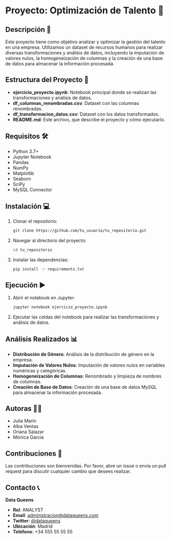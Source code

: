# Proyecto: Optimización de Talento 🚀

## Descripción 📄

Este proyecto tiene como objetivo analizar y optimizar la gestión del talento en una empresa. Utilizamos un dataset de recursos humanos para realizar diversas transformaciones y análisis de datos, incluyendo la imputación de valores nulos, la homogeneización de columnas y la creación de una base de datos para almacenar la información procesada.

## Estructura del Proyecto 📁

- **ejercicio_proyecto.ipynb**: Notebook principal donde se realizan las transformaciones y análisis de datos.
- **df_columnas_renombradas.csv**: Dataset con las columnas renombradas.
- **df_transformacion_datos.csv**: Dataset con los datos transformados.
- **README.md**: Este archivo, que describe el proyecto y cómo ejecutarlo.

## Requisitos 🛠️

- Python 3.7+
- Jupyter Notebook
- Pandas
- NumPy
- Matplotlib
- Seaborn
- SciPy
- MySQL Connector

## Instalación 💻

1. Clonar el repositorio:
    ```bash
    git clone https://github.com/tu_usuario/tu_repositorio.git
    ```
2. Navegar al directorio del proyecto:
    ```bash
    cd tu_repositorio
    ```
3. Instalar las dependencias:
    ```bash
    pip install -r requirements.txt
    ```

## Ejecución ▶️

1. Abrir el notebook en Jupyter:
    ```bash
    jupyter notebook ejercicio_proyecto.ipynb
    ```
2. Ejecutar las celdas del notebook para realizar las transformaciones y análisis de datos.

## Análisis Realizados 📊

- **Distribución de Género**: Análisis de la distribución de género en la empresa.
- **Imputación de Valores Nulos**: Imputación de valores nulos en variables numéricas y categóricas.
- **Homogeneización de Columnas**: Renombrado y limpieza de nombres de columnas.
- **Creación de Base de Datos**: Creación de una base de datos MySQL para almacenar la información procesada.

## Autoras 👩‍💻

- Julia Marín
- Alba Ventas
- Oriana Salazar
- Mónica García

## Contribuciones 🤝

Las contribuciones son bienvenidas. Por favor, abre un issue o envía un pull request para discutir cualquier cambio que desees realizar.

## Contacto 📞

**Data Queens**

- **Rol**: ANALYST
- **Email**: administracion@dataqueens.com
- **Twitter**: [@dataqueens](https://twitter.com/dataqueens)
- **Ubicación**: Madrid
- **Teléfono**: +34 555 55 55 55
